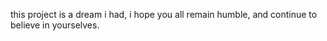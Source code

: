 this project is a dream i had, i hope you all remain humble, and continue to believe in yourselves.
